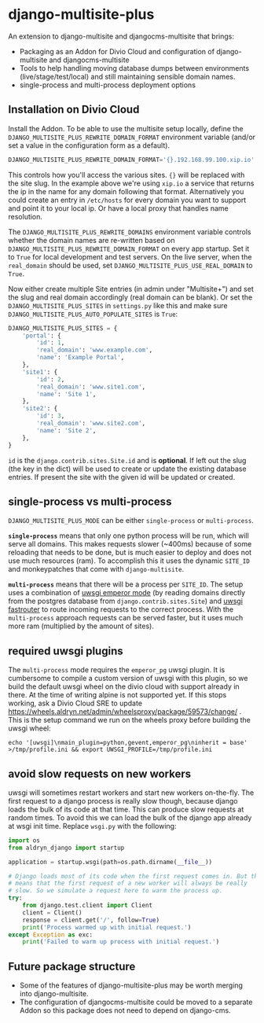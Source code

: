 # django-multisite-plus

An extension to django-multisite and djangocms-multisite that brings:

* Packaging as an Addon for Divio Cloud and configuration of django-multisite and djangocms-multisite
* Tools to help handling moving database dumps between environments
  (live/stage/test/local) and still maintaining sensible domain names.
* single-process and multi-process deployment options


## Installation on Divio Cloud

Install the Addon.
To be able to use the multisite setup locally, define the ``DJANGO_MULTISITE_PLUS_REWRITE_DOMAIN_FORMAT``
environment variable (and/or set a value in the configuration form as a default).

```python
DJANGO_MULTISITE_PLUS_REWRITE_DOMAIN_FORMAT='{}.192.168.99.100.xip.io'
```

This controls how you'll access the various sites. ``{}`` will be replaced with the site slug. In the example above
we're using ``xip.io`` a service that returns the ip in the name for any domain following that format.
Alternatively you could create an entry in ``/etc/hosts`` for every domain you want to support and point
it to your local ip. Or have a local proxy that handles name resolution.

The ``DJANGO_MULTISITE_PLUS_REWRITE_DOMAINS`` environment variable controls whether the domain names
are re-written based on ``DJANGO_MULTISITE_PLUS_REWRITE_DOMAIN_FORMAT`` on every app startup. Set it to
``True`` for local development and test servers. On the live server, when the ``real_domain`` should be used,
set ``DJANGO_MULTISITE_PLUS_USE_REAL_DOMAIN`` to ``True``.

Now either create multiple Site entries (in admin under "Multisite+") and set the slug and real domain
accordingly (real domain can be blank).
Or set the ``DJANGO_MULTISITE_PLUS_SITES`` in ``settings.py`` like this and make sure ``DJANGO_MULTISITE_PLUS_AUTO_POPULATE_SITES`` is ``True``:

```python
DJANGO_MULTISITE_PLUS_SITES = {
    'portal': {
        'id': 1,
        'real_domain': 'www.example.com',
        'name': 'Example Portal',
    },
    'site1': {
        'id': 2,
        'real_domain': 'www.site1.com',
        'name': 'Site 1',
    },
    'site2': {
        'id': 3,
        'real_domain': 'www.site2.com',
        'name': 'Site 2',
    },
}
```

``id`` is the ``django.contrib.sites.Site.id`` and is **optional**. If left out the slug (the key in the dict) will be
used to create or update the existing database entries. If present the site with the given id will be updated or
created.

## single-process vs multi-process

``DJANGO_MULTISITE_PLUS_MODE`` can be either ``single-process`` or ``multi-process``.

**``single-process``** means that only one python process will be run, which will serve all domains. This makes requests
slower (~400ms) because of some reloading that needs to be done, but is much easier to deploy and does not use much
resources (ram). To accomplish this it uses the dynamic ``SITE_ID`` and monkeypatches that come with
``django-multisite``.

**``multi-process``** means that there will be a process per ``SITE_ID``. The setup uses a combination of
[uwsgi emperor mode](http://uwsgi-docs.readthedocs.io/en/latest/Emperor.html) (by reading domains directly from the
postgres database from ``django.contrib.sites.Site``) and
[uwsgi fastrouter](http://uwsgi-docs.readthedocs.io/en/latest/Fastrouter.html) to route incoming requests to the
correct process. With the ``multi-process`` approach requests can be served faster, but it uses much more ram
(multiplied by the amount of sites).

## required uwsgi plugins

The ``multi-process`` mode requires the ``emperor_pg`` uwsgi plugin. It is cumbersome to compile a custom version of
uwsgi with this plugin, so we build the default uwsgi wheel on the divio cloud with support already in there.
At the time of writing alpine is not supported yet. If this stops working, ask a Divio Cloud SRE to update
https://wheels.aldryn.net/admin/wheelsproxy/package/59573/change/ . This is the setup command we run on the wheels 
proxy before building the uwsgi wheel:

```
echo '[uwsgi]\nmain_plugin=python,gevent,emperor_pg\ninherit = base' >/tmp/profile.ini && export UWSGI_PROFILE=/tmp/profile.ini
```

## avoid slow requests on new workers

uwsgi will sometimes restart workers and start new workers on-the-fly. The first request to a django process is really 
slow though, because django loads the bulk of its code at that time. This can produce slow requests at random times.
To avoid this we can load the bulk of the django app already at wsgi init time. Replace ``wsgi.py`` with the following:

```python
import os
from aldryn_django import startup

application = startup.wsgi(path=os.path.dirname(__file__))

# Django loads most of its code when the first request comes in. But that
# means that the first request of a new worker will always be really
# slow. So we simulate a request here to warm the process up.
try:
    from django.test.client import Client
    client = Client()
    response = client.get('/', follow=True)
    print('Process warmed up with initial request.')
except Exception as exc:
    print('Failed to warm up process with initial request.')
```


## Future package structure

* Some of the features of django-multisite-plus may be worth merging into django-multisite.
* The configuration of djangocms-multisite could be moved to a separate Addon so this package does not need to depend
  on django-cms.

